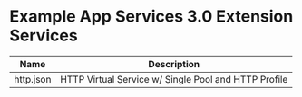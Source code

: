 Example App Services 3.0 Extension Services
===========================================

| Name      | Description                                          |
|-----------|------------------------------------------------------|
| http.json | HTTP Virtual Service w/ Single Pool and HTTP Profile |

